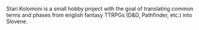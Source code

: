 Stari Kolomoni is a small hobby project with the goal of translating common terms and phases 
from english fantasy TTRPGs (D&D, Pathfinder, etc.) into Slovene.

